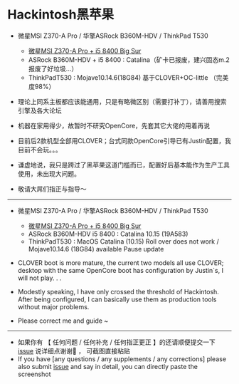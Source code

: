# Hackintosh黑苹果
+ 微星MSI Z370-A Pro / 华擎ASRock B360M-HDV / ThinkPad T530
    - [微星MSI Z370-A Pro + i5 8400 Big Sur](http://13145212.xyz/archives/hackintoshguide)
    - ASRock B360M-HDV + i5 8400 : Catalina（矿卡已报废，建兴固态m.2报废了好垃圾...）
    - ThinkPadT530 : Mojave10.14.6(18G84) 基于CLOVER+OC-little （完美度98%）
    
+ 理论上同系主板都应该能通用，只是有略微区别（需要打补丁），请善用搜索引擎及各大论坛
+ 机器在家用得少，故暂时不研究OpenCore，先套其它大佬的用着再说
+ 目前后2款机型全部用CLOVER；台式同款OpenCore引导已有Justin配置，我目前不会玩。。。
+ 谦虚地说，我只是跨过了黑苹果这道门槛而已，配置好后基本能作为生产工具使用，未出现大问题。
+ 敬请大屌们指正与指导～
---
+ 微星MSI Z370-A Pro / 华擎ASRock B360M-HDV / ThinkPad T530
    - [微星MSI Z370-A Pro + i5 8400 Big Sur](http://www.13145212.xyz:666/archives/hackintoshguide)
    - ASRock B360M-HDV i5 8400 : Catalina 10.15 (19A583)
    - ThinkPadT530 : MacOS Catalina (10.15) Roll over does not work / Mojave10.14.6 (18G84) available Pause update
+ CLOVER boot is more mature, the current two models all use CLOVER; desktop with the same OpenCore boot has configuration by Justin`s, I will not play. . .

+ Modestly speaking, I have only crossed the threshold of Hackintosh. After being configured, I can basically use them as production tools without major problems.

+ Please correct me and guide ~

---
- 如果你有 【 任何问题 / 任何补充 / 任何指正更正 】的还请顺便提交一下 [issue](https://github.com/RealKiro/Hackintosh/issues/new) 说详细点谢谢🙏 ， 可截图直接粘贴
- If you have [any questions / any supplements / any corrections] please also submit [issue](https://github.com/RealKiro/Hackintosh/issues/new) and say in detail, you can directly paste the screenshot

